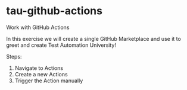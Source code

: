 # tau-github-actions
Work with GitHub Actions

In this exercise we will create a single GitHub Marketplace and use it to greet and create Test Automation University!

Steps:
1. Navigate to Actions
2. Create a new Actions
3. Trigger the Action manually